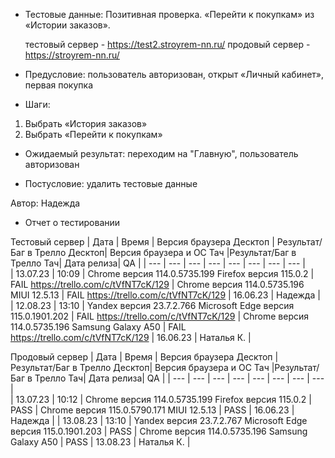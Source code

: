 * Тестовые данные: Позитивная проверка. «Перейти к покупкам» из «Истории заказов». 

	тестовый сервер - https://test2.stroyrem-nn.ru/   продовый сервер - https://stroyrem-nn.ru/

* Предусловие: пользователь авторизован, открыт «Личный кабинет», первая покупка

* Шаги:
1.	Выбрать «История заказов»
2.	Выбрать «Перейти к покупкам»

* Ожидаемый результат: переходим на "Главную", пользователь авторизован

* Постусловие: удалить тестовые данные

Автор: Надежда

* Отчет о тестировании
  
Тестовый сервер
| Дата | Время | Версия браузера Десктоп | Результат/Баг в Трелло Десктоп|  Версия браузера и ОС Тач |Результат/Баг в Трелло Тач| Дата релиза| QA  |
| --- | --- | --- | --- |  --- | --- | --- | --- |   
| 13.07.23 | 10:09 | Chrome версия 114.0.5735.199 Firefox версия 115.0.2 | FAIL https://trello.com/c/tVfNT7cK/129 | Chrome версия 114.0.5735.196 MIUI 12.5.13 | FAIL https://trello.com/c/tVfNT7cK/129 | 16.06.23 | Надежда |
| 12.08.23 | 13:10 | Yandex версия 23.7.2.766  Microsoft Edge версия 115.0.1901.202 | FAIL https://trello.com/c/tVfNT7cK/129 | Chrome версия 114.0.5735.196 Samsung Galaxy A50 | FAIL https://trello.com/c/tVfNT7cK/129 | 16.06.23 | Наталья К. |  

Продовый сервер
| Дата | Время | Версия браузера Десктоп | Результат/Баг в Трелло Десктоп|  Версия браузера и ОС Тач |Результат/Баг в Трелло Тач| Дата релиза| QA |
| --- | --- | --- | --- |  --- | --- | --- | --- |   
| 13.07.23 | 10:12 | Chrome версия 114.0.5735.199 Firefox версия 115.0.2 | PASS | Chrome версия 115.0.5790.171 MIUI 12.5.13 | PASS | 16.06.23 | Надежда |
| 13.08.23 | 13:10 | Yandex версия 23.7.2.767  Microsoft Edge версия 115.0.1901.203 | PASS | Chrome версия 114.0.5735.196 Samsung Galaxy A50 | PASS | 13.08.23 | Наталья К. |  